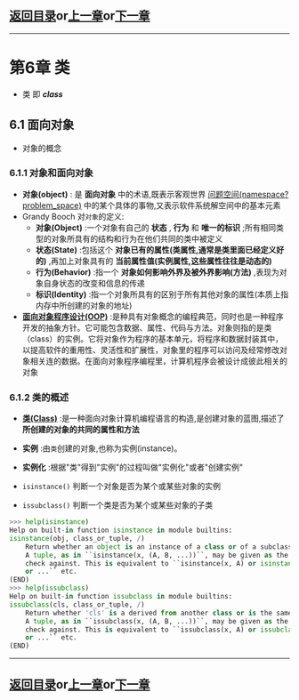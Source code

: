 ## [返回目录][catalogue]or[上一章][pre_chap]or[下一章][next_chap]
-----------------------------------------------------------------------------------

# 第6章 类

+ 类 即 ***class***

## 6.1 面向对象

+ 对象的概念


### 6.1.1 对象和面向对象

+ **对象(object)** : 是 **面向对象** 中的术语,既表示客观世界 [问题空间(namespace?problem_space)](https://chi.jinzhao.wiki/wiki/%E9%97%AE%E9%A2%98%E7%A9%BA%E9%97%B4) 中的某个具体的事物,又表示软件系统解空间中的基本元素
+ Grandy Booch 对`对象`的定义:
	- **对象(Object)** :一个对象有自己的 **状态** , **行为** 和 **唯一的标识** ;所有相同类型的对象所具有的结构和行为在他们共同的类中被定义
	- **状态(State)** :包括这个 **对象已有的属性(类属性,通常是类里面已经定义好的)** ,再加上对象具有的 **当前属性值(实例属性,这些属性往往是动态的)**
	- **行为(Behavior)** :指一个 **对象如何影响外界及被外界影响(方法)** ,表现为对象自身状态的改变和信息的传递
	- **标识(Identity)** :指一个对象所具有的区别于所有其他对象的属性(本质上指内存中所创建的对象的地址)
+ [**面向对象程序设计(OOP)**](https://chi.jinzhao.wiki/wiki/%E9%9D%A2%E5%90%91%E5%AF%B9%E8%B1%A1%E7%A8%8B%E5%BA%8F%E8%AE%BE%E8%AE%A1) :是种具有对象概念的编程典范，同时也是一种程序开发的抽象方针。它可能包含数据、属性、代码与方法。对象则指的是类（class）的实例。它将对象作为程序的基本单元，将程序和数据封装其中，以提高软件的重用性、灵活性和扩展性，对象里的程序可以访问及经常修改对象相关连的数据。在面向对象程序编程里，计算机程序会被设计成彼此相关的对象



### 6.1.2 类的概述

+ [**类(Class)**](https://chi.jinzhao.wiki/wiki/%E7%B1%BB_(%E8%AE%A1%E7%AE%97%E6%9C%BA%E7%A7%91%E5%AD%A6)) :是一种面向对象计算机编程语言的构造,是创建对象的蓝图,描述了 **所创建的对象的共同的属性和方法**

+ **实例** :由`类`创建的对象,也称为实例(instance)。
+ **实例化** :根据"类"得到"实例"的过程叫做"实例化"或者"创建实例"



+ `isinstance()` 判断一个对象是否为某个或某些对象的实例
+ `issubclass()` 判断一个类是否为某个或某些对象的子类
```python
>>> help(isinstance)
Help on built-in function isinstance in module builtins:
isinstance(obj, class_or_tuple, /)
    Return whether an object is an instance of a class or of a subclass thereof.
    A tuple, as in ``isinstance(x, (A, B, ...))``, may be given as the target to
    check against. This is equivalent to ``isinstance(x, A) or isinstance(x, B)
    or ...`` etc.
(END)
>>> help(issubclass)
Help on built-in function issubclass in module builtins:
issubclass(cls, class_or_tuple, /)
    Return whether 'cls' is a derived from another class or is the same class.
    A tuple, as in ``issubclass(x, (A, B, ...))``, may be given as the target to
    check against. This is equivalent to ``issubclass(x, A) or issubclass(x, B)
    or ...`` etc.
(END)
```

-----------------------------------------------------------------------------------
## [返回目录][catalogue]or[上一章][pre_chap]or[下一章][next_chap]
[catalogue]: ../2021-01-21-chap6.md
[pre_chap]: ../2021-01-21-chap6.md
[next_chap]: chap6_2_simple_class.md
